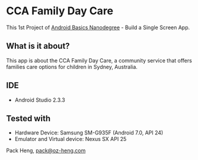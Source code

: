 # CCA Family Day Care
This 1st Project of [Android Basics Nanodegree](https://www.udacity.com/course/android-basics-nanodegree-by-google--nd803) - Build a Single Screen App.

## What is it about?
This app is about the CCA Family Day Care, a community service that offers families care options for children in Sydney, Australia.

## IDE
* Android Studio 2.3.3

## Tested with
* Hardware Device: Samsung SM-G935F (Android 7.0, API 24)
* Emulator and Virtual device: Nexus SX API 25

Pack Heng, pack@oz-heng.com
